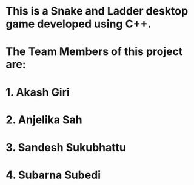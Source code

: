 
# This is a Snake and Ladder desktop game developed using C++. 

# The Team Members of this project are:
 # 1. Akash Giri
 # 2. Anjelika Sah
 # 3. Sandesh Sukubhattu
 # 4. Subarna Subedi

